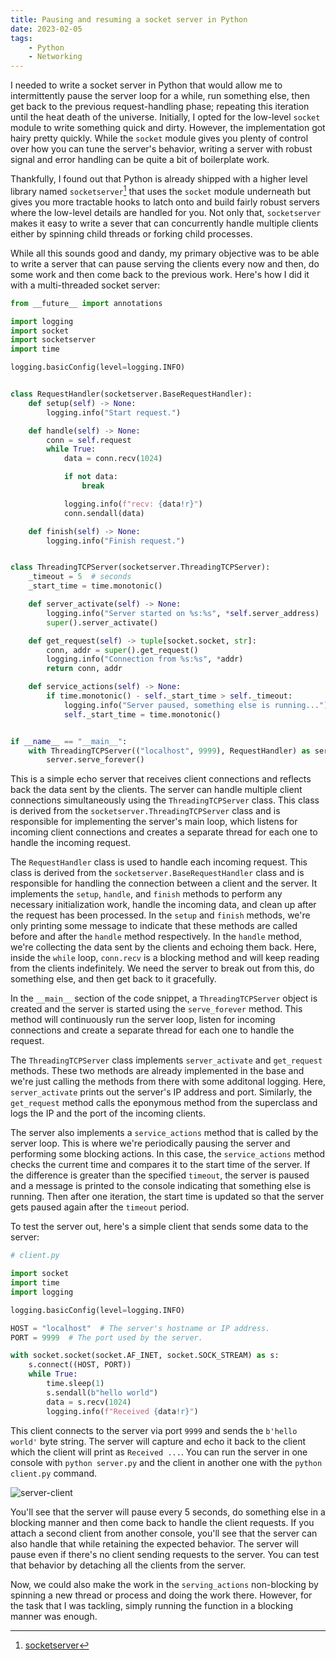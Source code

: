 ```yaml
---
title: Pausing and resuming a socket server in Python
date: 2023-02-05
tags:
    - Python
    - Networking
---
```


I needed to write a socket server in Python that would allow me to intermittently pause the
server loop for a while, run something else, then get back to the previous request-handling
phase; repeating this iteration until the heat death of the universe. Initially, I opted for
the low-level `socket` module to write something quick and dirty. However, the
implementation got hairy pretty quickly. While the `socket` module gives you plenty of
control over how you can tune the server's behavior, writing a server with robust signal and
error handling can be quite a bit of boilerplate work.

Thankfully, I found out that Python is already shipped with a higher level library named
`socketserver`[^1] that uses the `socket` module underneath but gives you more tractable
hooks to latch onto and build fairly robust servers where the low-level details are handled
for you. Not only that, `socketserver` makes it easy to write a sever that can concurrently
handle multiple clients either by spinning child threads or forking child processes.

While all this sounds good and dandy, my primary objective was to be able to write a server
that can pause serving the clients every now and then, do some work and then come back to
the previous work. Here's how I did it with a multi-threaded socket server:

```python
from __future__ import annotations

import logging
import socket
import socketserver
import time

logging.basicConfig(level=logging.INFO)


class RequestHandler(socketserver.BaseRequestHandler):
    def setup(self) -> None:
        logging.info("Start request.")

    def handle(self) -> None:
        conn = self.request
        while True:
            data = conn.recv(1024)

            if not data:
                break

            logging.info(f"recv: {data!r}")
            conn.sendall(data)

    def finish(self) -> None:
        logging.info("Finish request.")


class ThreadingTCPServer(socketserver.ThreadingTCPServer):
    _timeout = 5  # seconds
    _start_time = time.monotonic()

    def server_activate(self) -> None:
        logging.info("Server started on %s:%s", *self.server_address)
        super().server_activate()

    def get_request(self) -> tuple[socket.socket, str]:
        conn, addr = super().get_request()
        logging.info("Connection from %s:%s", *addr)
        return conn, addr

    def service_actions(self) -> None:
        if time.monotonic() - self._start_time > self._timeout:
            logging.info("Server paused, something else is running...")
            self._start_time = time.monotonic()


if __name__ == "__main__":
    with ThreadingTCPServer(("localhost", 9999), RequestHandler) as server:
        server.serve_forever()
```

This is a simple echo server that receives client connections and reflects back the data
sent by the clients. The server can handle multiple client connections simultaneously using
the `ThreadingTCPServer` class. This class is derived from the
`socketserver.ThreadingTCPServer` class and is responsible for implementing the server's
main loop, which listens for incoming client connections and creates a separate thread for
each one to handle the incoming request.

The `RequestHandler` class is used to handle each incoming request. This class is derived
from the `socketserver.BaseRequestHandler` class and is responsible for handling the
connection between a client and the server. It implements the `setup`, `handle`, and
`finish` methods to perform any necessary initialization work, handle the incoming data, and
clean up after the request has been processed. In the `setup` and `finish` methods, we're
only printing some message to indicate that these methods are called before and after the
`handle` method respectively. In the `handle` method, we're collecting the data sent by the
clients and echoing them back. Here, inside the `while` loop, `conn.recv` is a blocking
method and will keep reading from the clients indefinitely. We need the server to break out
from this, do something else, and then get back to it gracefully.

In the `__main__` section of the code snippet, a `ThreadingTCPServer` object is created and
the server is started using the `serve_forever` method. This method will continuously run
the server loop, listen for incoming connections and create a separate thread for each one
to handle the request.

The `ThreadingTCPServer` class implements `server_activate` and `get_request` methods. These
two methods are already implemented in the base and we're just calling the methods from
there with some additonal logging. Here, `server_activate` prints out the server's IP
address and port. Similarly, the `get_request` method calls the eponymous method from the
superclass and logs the IP and the port of the incoming clients.

The server also implements a `service_actions` method that is called by the server loop.
This is where we're periodically pausing the server and performing some blocking actions. In
this case, the `service_actions` method checks the current time and compares it to the start
time of the server. If the difference is greater than the specified `timeout`, the server is
paused and a message is printed to the console indicating that something else is running.
Then after one iteration, the start time is updated so that the server gets paused again
after the `timeout` period.

To test the server out, here's a simple client that sends some data to the server:

```python
# client.py

import socket
import time
import logging

logging.basicConfig(level=logging.INFO)

HOST = "localhost"  # The server's hostname or IP address.
PORT = 9999  # The port used by the server.

with socket.socket(socket.AF_INET, socket.SOCK_STREAM) as s:
    s.connect((HOST, PORT))
    while True:
        time.sleep(1)
        s.sendall(b"hello world")
        data = s.recv(1024)
        logging.info(f"Received {data!r}")
```

This client connects to the server via port `9999` and sends the `b'hello world'` byte
string. The server will capture and echo it back to the client which the client will print
as `Received ...`. You can run the server in one console with `python server.py` and the
client in another one with the `python client.py` command.

![server-client][image_1]

You'll see that the server will pause every 5 seconds, do something else in a blocking
manner and then come back to handle the client requests. If you attach a second client from
another console, you'll see that the server can also handle that while retaining the
expected behavior. The server will pause even if there's no client sending requests to the
server. You can test that behavior by detaching all the clients from the server.

Now, we could also make the work in the `serving_actions` non-blocking by spinning a new
thread or process and doing the work there. However, for the task that I was tackling,
simply running the function in a blocking manner was enough.

[^1]: [socketserver](https://docs.python.org/3/library/socketserver.html)

[image_1]: https://blob.rednafi.com/static/images/pause_and_resume_a_socket_server/img_1.png
